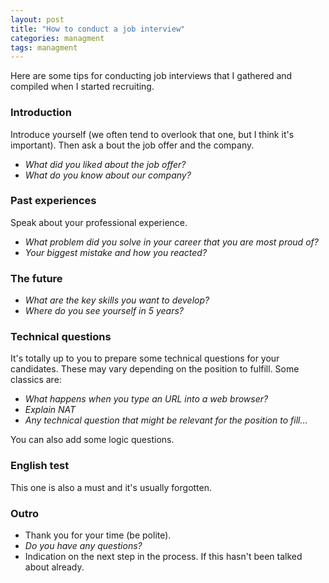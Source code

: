 ```yaml
---
layout: post
title: "How to conduct a job interview"
categories: managment
tags: managment
---
```


Here are some tips for conducting job interviews that I gathered and compiled when I started recruiting.

### Introduction

Introduce yourself (we often tend to overlook that one, but I think it's important). Then ask a bout the job offer and the company.

* *What did you liked about the job offer?*
* *What do you know about our company?*

### Past experiences

Speak about your professional experience.

* *What problem did you solve in your career that you are most proud of?*
* *Your biggest mistake and how you reacted?*

### The future

* *What are the key skills you want to develop?*
* *Where do you see yourself in 5 years?*

### Technical questions

It's totally up to you to prepare some technical questions for your candidates. These may vary depending on the position to fulfill.
Some classics are:

* *What happens when you type an URL into a web browser?*
* *Explain NAT*
* *Any technical question that might be relevant for the position to fill...*

You can also add some logic questions.

### English test

This one is also a must and it's usually forgotten.

### Outro

* Thank you for your time (be polite).
* *Do you have any questions?*
* Indication on the next step in the process. If this hasn't been talked about already.
